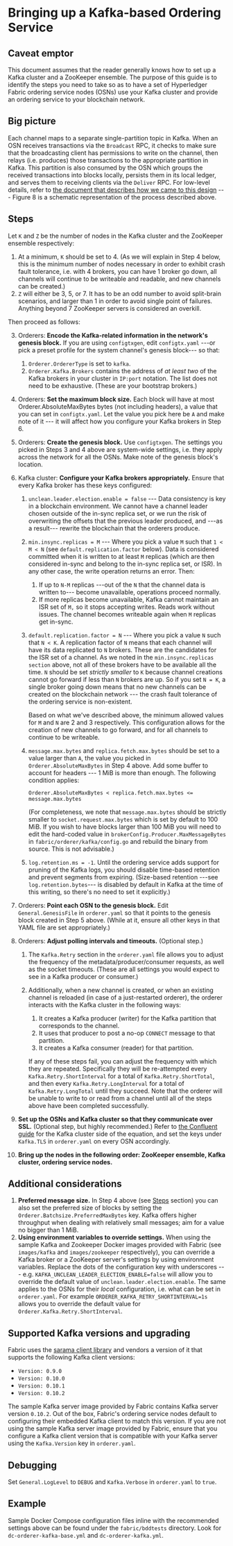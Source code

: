 Bringing up a Kafka-based Ordering Service
==========================================

Caveat emptor
-------------

This document assumes that the reader generally knows how to set up a
Kafka cluster and a ZooKeeper ensemble. The purpose of this guide is to
identify the steps you need to take so as to have a set of Hyperledger
Fabric ordering service nodes (OSNs) use your Kafka cluster and provide
an ordering service to your blockchain network.

Big picture
-----------

Each channel maps to a separate single-partition topic in Kafka. When an
OSN receives transactions via the `Broadcast` RPC, it checks to make
sure that the broadcasting client has permissions to write on the
channel, then relays (i.e. produces) those transactions to the
appropriate partition in Kafka. This partition is also consumed by the
OSN which groups the received transactions into blocks locally, persists
them in its local ledger, and serves them to receiving clients via the
`Deliver` RPC. For low-level details, refer to [the document that
describes how we came to this
design](https://docs.google.com/document/d/1vNMaM7XhOlu9tB_10dKnlrhy5d7b1u8lSY8a-kVjCO4/edit)
--- Figure 8 is a schematic representation of the process described
above.

Steps
-----

Let `K` and `Z` be the number of nodes in the Kafka cluster and the
ZooKeeper ensemble respectively:

1.  At a minimum, `K` should be set to 4. (As we will explain in Step 4
    below, this is the minimum number of nodes necessary in order to
    exhibit crash fault tolerance, i.e. with 4 brokers, you can have 1
    broker go down, all channels will continue to be writeable and
    readable, and new channels can be created.)
2.  `Z` will either be 3, 5, or 7. It has to be an odd number to avoid
    split-brain scenarios, and larger than 1 in order to avoid single
    point of failures. Anything beyond 7 ZooKeeper servers is considered
    an overkill.

Then proceed as follows:

3.  Orderers: **Encode the Kafka-related information in the network\'s
    genesis block.** If you are using `configtxgen`, edit
    `configtx.yaml` ---or pick a preset profile for the system
    channel\'s genesis block--- so that:
    1.  `Orderer.OrdererType` is set to `kafka`.
    2.  `Orderer.Kafka.Brokers` contains the address of *at least two*
        of the Kafka brokers in your cluster in `IP:port` notation. The
        list does not need to be exhaustive. (These are your bootstrap
        brokers.)
4.  Orderers: **Set the maximum block size.** Each block will have at
    most Orderer.AbsoluteMaxBytes bytes (not including headers), a value
    that you can set in `configtx.yaml`. Let the value you pick here be
    `A` and make note of it --- it will affect how you configure your
    Kafka brokers in Step 6.
5.  Orderers: **Create the genesis block.** Use `configtxgen`. The
    settings you picked in Steps 3 and 4 above are system-wide settings,
    i.e. they apply across the network for all the OSNs. Make note of
    the genesis block\'s location.
6.  Kafka cluster: **Configure your Kafka brokers appropriately.**
    Ensure that every Kafka broker has these keys configured:
    1.  `unclean.leader.election.enable = false` --- Data consistency is
        key in a blockchain environment. We cannot have a channel leader
        chosen outside of the in-sync replica set, or we run the risk of
        overwriting the offsets that the previous leader produced, and
        ---as a result--- rewrite the blockchain that the orderers
        produce.
    2.  `min.insync.replicas = M` --- Where you pick a value `M` such
        that `1 < M < N` (see `default.replication.factor` below). Data
        is considered committed when it is written to at least `M`
        replicas (which are then considered in-sync and belong to the
        in-sync replica set, or ISR). In any other case, the write
        operation returns an error. Then:
        1.  If up to `N-M` replicas ---out of the `N` that the channel
            data is written to--- become unavailable, operations proceed
            normally.
        2.  If more replicas become unavailable, Kafka cannot maintain
            an ISR set of `M,` so it stops accepting writes. Reads work
            without issues. The channel becomes writeable again when `M`
            replicas get in-sync.
    3.  `default.replication.factor = N` --- Where you pick a value `N`
        such that `N < K`. A replication factor of `N` means that each
        channel will have its data replicated to `N` brokers. These are
        the candidates for the ISR set of a channel. As we noted in the
        `min.insync.replicas section` above, not all of these brokers
        have to be available all the time. `N` should be set *strictly
        smaller* to `K` because channel creations cannot go forward if
        less than `N` brokers are up. So if you set `N = K`, a single
        broker going down means that no new channels can be created on
        the blockchain network --- the crash fault tolerance of the
        ordering service is non-existent.

        Based on what we\'ve described above, the minimum allowed values
        for `M` and `N` are 2 and 3 respectively. This configuration
        allows for the creation of new channels to go forward, and for
        all channels to continue to be writeable.

    4.  `message.max.bytes` and `replica.fetch.max.bytes` should be set
        to a value larger than `A`, the value you picked in
        `Orderer.AbsoluteMaxBytes` in Step 4 above. Add some buffer to
        account for headers --- 1 MiB is more than enough. The following
        condition applies:

            Orderer.AbsoluteMaxBytes < replica.fetch.max.bytes <= message.max.bytes

        (For completeness, we note that `message.max.bytes` should be
        strictly smaller to `socket.request.max.bytes` which is set by
        default to 100 MiB. If you wish to have blocks larger than 100
        MiB you will need to edit the hard-coded value in
        `brokerConfig.Producer.MaxMessageBytes` in
        `fabric/orderer/kafka/config.go` and rebuild the binary from
        source. This is not advisable.)

    5.  `log.retention.ms = -1`. Until the ordering service adds support
        for pruning of the Kafka logs, you should disable time-based
        retention and prevent segments from expiring. (Size-based
        retention ---see `log.retention.bytes`--- is disabled by default
        in Kafka at the time of this writing, so there\'s no need to set
        it explicitly.)

7.  Orderers: **Point each OSN to the genesis block.** Edit
    `General.GenesisFile` in `orderer.yaml` so that it points to the
    genesis block created in Step 5 above. (While at it, ensure all
    other keys in that YAML file are set appropriately.)
8.  Orderers: **Adjust polling intervals and timeouts.** (Optional
    step.)
    1.  The `Kafka.Retry` section in the `orderer.yaml` file allows you
        to adjust the frequency of the metadata/producer/consumer
        requests, as well as the socket timeouts. (These are all
        settings you would expect to see in a Kafka producer or
        consumer.)
    2.  Additionally, when a new channel is created, or when an existing
        channel is reloaded (in case of a just-restarted orderer), the
        orderer interacts with the Kafka cluster in the following ways:

        1.  It creates a Kafka producer (writer) for the Kafka partition
            that corresponds to the channel.
        2.  It uses that producer to post a no-op `CONNECT` message to
            that partition.
        3.  It creates a Kafka consumer (reader) for that partition.

        If any of these steps fail, you can adjust the frequency with
        which they are repeated. Specifically they will be re-attempted
        every `Kafka.Retry.ShortInterval` for a total of
        `Kafka.Retry.ShortTotal`, and then every
        `Kafka.Retry.LongInterval` for a total of
        `Kafka.Retry.LongTotal` until they succeed. Note that the
        orderer will be unable to write to or read from a channel until
        all of the steps above have been completed successfully.

9.  **Set up the OSNs and Kafka cluster so that they communicate over
    SSL.** (Optional step, but highly recommended.) Refer to [the
    Confluent guide](http://docs.confluent.io/2.0.0/kafka/ssl.html) for
    the Kafka cluster side of the equation, and set the keys under
    `Kafka.TLS` in `orderer.yaml` on every OSN accordingly.
10. **Bring up the nodes in the following order: ZooKeeper ensemble,
    Kafka cluster, ordering service nodes.**

Additional considerations
-------------------------

1.  **Preferred message size.** In Step 4 above (see [Steps](#steps)
    section) you can also set the preferred size of blocks by setting
    the `Orderer.Batchsize.PreferredMaxBytes` key. Kafka offers higher
    throughput when dealing with relatively small messages; aim for a
    value no bigger than 1 MiB.
2.  **Using environment variables to override settings.** When using the
    sample Kafka and Zookeeper Docker images provided with Fabric (see
    `images/kafka` and `images/zookeeper` respectively), you can
    override a Kafka broker or a ZooKeeper server\'s settings by using
    environment variables. Replace the dots of the configuration key
    with underscores --- e.g.
    `KAFKA_UNCLEAN_LEADER_ELECTION_ENABLE=false` will allow you to
    override the default value of `unclean.leader.election.enable`. The
    same applies to the OSNs for their *local* configuration, i.e. what
    can be set in `orderer.yaml`. For example
    `ORDERER_KAFKA_RETRY_SHORTINTERVAL=1s` allows you to override the
    default value for `Orderer.Kafka.Retry.ShortInterval`.

Supported Kafka versions and upgrading
--------------------------------------

Fabric uses the [sarama client
library](https://github.com/Shopify/sarama) and vendors a version of it
that supports the following Kafka client versions:

-   `Version: 0.9.0`
-   `Version: 0.10.0`
-   `Version: 0.10.1`
-   `Version: 0.10.2`

The sample Kafka server image provided by Fabric contains Kafka server
version `0.10.2`. Out of the box, Fabric\'s ordering service nodes
default to configuring their embedded Kafka client to match this
version. If you are not using the sample Kafka server image provided by
Fabric, ensure that you configure a Kafka client version that is
compatible with your Kafka server using the `Kafka.Version` key in
`orderer.yaml`.

Debugging
---------

Set `General.LogLevel` to `DEBUG` and `Kafka.Verbose` in `orderer.yaml`
to `true`.

Example
-------

Sample Docker Compose configuration files inline with the recommended
settings above can be found under the `fabric/bddtests` directory. Look
for `dc-orderer-kafka-base.yml` and `dc-orderer-kafka.yml`.
